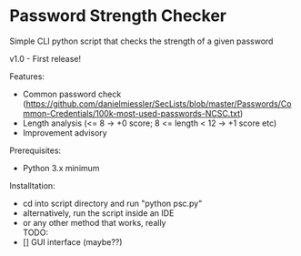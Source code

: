 # Password Strength Checker
Simple CLI python script that checks the strength of a given password

v1.0 - First release!

Features:
- Common password check (https://github.com/danielmiessler/SecLists/blob/master/Passwords/Common-Credentials/100k-most-used-passwords-NCSC.txt)
- Length analysis (<= 8 -> +0 score; 8 <= length < 12 -> +1 score etc)
- Improvement advisory
		

Prerequisites: 
- Python 3.x minimum
  
Installtation:
- cd into script directory and run "python psc.py"
- alternatively, run the script inside an IDE
- or any other method that works, really	
TODO:
- [] GUI interface (maybe??)
